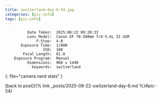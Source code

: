 ```yaml
---
title: switzerland-day-6-54.jpg
categories: [pic-info]
tags: [pic-info]
---
```


```text
          Date Taken:  2025:08:22 09:20:33
          Lens Model:  Canon EF 70-300mm f/4-5.6L IS USM
              F-Stop:  4.0
       Exposure Time:  1/800
                 ISO:  100
        Focal Length:  81.0
    Exposure Program:  Manual
          Dimensions:  960 x 1440
            keywords:  switzerland
```
{: file="camera nerd stats" }

[back to post]({% link _posts/2025-08-22-switzerland-day-6.md %}#pic-54)